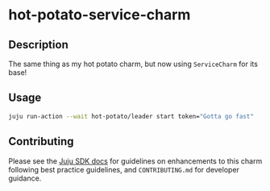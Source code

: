 # hot-potato-service-charm

## Description

The same thing as my hot potato charm, but now using `ServiceCharm` for its base!

## Usage

```bash
juju run-action --wait hot-potato/leader start token="Gotta go fast"
```

## Contributing

Please see the [Juju SDK docs](https://juju.is/docs/sdk) for guidelines
on enhancements to this charm following best practice guidelines, and
`CONTRIBUTING.md` for developer guidance.
